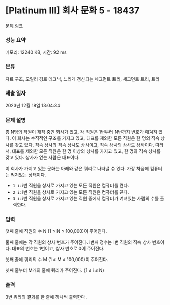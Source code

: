 # [Platinum III] 회사 문화 5 - 18437 

[문제 링크](https://www.acmicpc.net/problem/18437) 

### 성능 요약

메모리: 12240 KB, 시간: 92 ms

### 분류

자료 구조, 오일러 경로 테크닉, 느리게 갱신되는 세그먼트 트리, 세그먼트 트리, 트리

### 제출 일자

2023년 12월 18일 13:04:34

### 문제 설명

<p>총 N명의 직원이 재직 중인 회사가 있고, 각 직원은 1번부터 N번까지 번호가 매겨져 있다. 이 회사는 수직적인 구조를 가지고 있고, 대표를 제외한 모든 직원은 한 명의 직속 상사를 갖고 있다. 직속 상사의 직속 상사도 상사이고, 직속 상사의 상사도 상사이다. 따라서, 대표를 제외한 모든 직원은 한 명 이상의 상사를 가지고 있고, 한 명의 직속 상사를 갖고 있다. 상사가 없는 사람은 대표이다.</p>

<p>이 회사가 가지고 있는 문화는 아래와 같은 쿼리로 나타낼 수 있다. 가장 처음에 컴퓨터는 켜져있는 상태이다.</p>

<ul>
	<li><code>1 i</code>: i번 직원을 상사로 가지고 있는 모든 직원은 컴퓨터를 켠다.</li>
	<li><code>2 i</code>: i번 직원을 상사로 가지고 있는 모든 직원은 컴퓨터를 끈다.</li>
	<li><code>3 i</code>: i번 직원을 상사로 가지고 있는 직원 중에서 컴퓨터가 켜져있는 사람의 수를 출력한다.</li>
</ul>

### 입력 

 <p>첫째 줄에 직원의 수 N (1 ≤ N ≤ 100,000)이 주어진다.</p>

<p>둘째 줄에는 각 직원의 상사 번호가 주어진다. i번째 정수는 i번 직원의 직속 상사 번호이다. 대표의 번호는 1번이고, 상사 번호로 0이 주어진다.</p>

<p>셋째 줄에 쿼리의 수 M (1 ≤ M ≤ 100,000)이 주어진다. </p>

<p>넷째 줄부터 M개의 줄에 쿼리가 주어진다. (1 ≤ i ≤ N)</p>

### 출력 

 <p>3번 쿼리의 결과를 한 줄에 하나씩 출력한다.</p>

